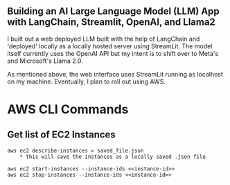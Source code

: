 ## Building an AI Large Language Model (LLM) App with LangChain, Streamlit, OpenAI, and Llama2

I built out a web deployed LLM built with the help of LangChain and 'deployed' locally as a locally hosted server using StreamLit. The model itself currently uses the OpenAI API but my intent is to shift over to Meta's and Microsoft's Llama 2.0.

As mentioned above, the web interface uses StreamLit running as localhost on my machine. Eventually, I plan to roll out using AWS.


# AWS CLI Commands

## Get list of EC2 Instances
	aws ec2 describe-instances > saved_file.json
		* this will save the instances as a locally saved .json file

	aws ec2 start-instances --instance-ids <<instance-id>>
	aws ec2 stop-instances --instance-ids <<instance-id>>


